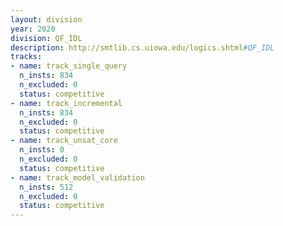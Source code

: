 ```yaml
---
layout: division
year: 2020
division: QF_IDL
description: http://smtlib.cs.uiowa.edu/logics.shtml#QF_IDL
tracks:
- name: track_single_query
  n_insts: 834
  n_excluded: 0
  status: competitive
- name: track_incremental
  n_insts: 834
  n_excluded: 0
  status: competitive
- name: track_unsat_core
  n_insts: 0
  n_excluded: 0
  status: competitive
- name: track_model_validation
  n_insts: 512
  n_excluded: 0
  status: competitive
---
```


